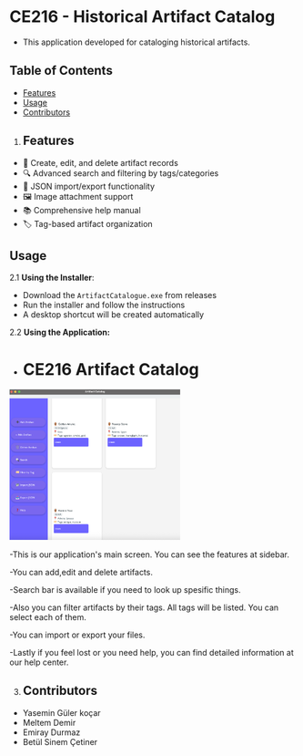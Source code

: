 # CE216 - Historical Artifact Catalog

- This application developed for cataloging historical artifacts.

## Table of Contents
- [Features](#features)
- [Usage](#usage)
- [Contributors](#contributors)


1. ## Features
- 🏺 Create, edit, and delete artifact records
- 🔍 Advanced search and filtering by tags/categories
- 📁 JSON import/export functionality
- 🖼️ Image attachment support
- 📚 Comprehensive help manual
- 🏷️ Tag-based artifact organization

## Usage
2.1 **Using the Installer**:
   - Download the `ArtifactCatalogue.exe` from releases
   - Run the installer and follow the instructions
   - A desktop shortcut will be created automatically

2.2 **Using the Application:**
   - # CE216 Artifact Catalog
<img src="./image1.png" alt="Proje Görseli" width="300"/>

-This is our application's main screen. You can see the features at sidebar.

-You can add,edit and delete artifacts.

-Search bar is available if you need to look up spesific things.

-Also you can filter artifacts by their tags. All tags will be listed. You can select each of them.

-You can import or export your files.

-Lastly if you feel lost or you need help, you can find detailed information at our help center.

3. ## Contributors
- Yasemin Güler koçar
- Meltem Demir
- Emiray Durmaz
- Betül Sinem Çetiner
